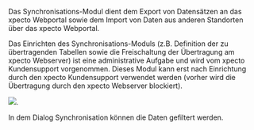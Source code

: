 Das Synchronisations-Modul dient dem Export von Datensätzen an das xpecto Webportal sowie dem Import von Daten aus anderen Standorten über das xpecto Webportal.

Das Einrichten des Synchronisations-Moduls (z.B. Definition der zu übertragenden Tabellen sowie die Freischaltung der Übertragung am xpecto Webserver) ist eine administrative Aufgabe und wird vom xpecto Kundensupport vorgenommen. Dieses Modul kann erst nach Einrichtung durch den xpecto Kundensupport verwendet werden (vorher wird die Übertragung durch den xpecto Webserver blockiert).

![](http://xpecto.github.io/docs/img/img_1421748051531.png).

In dem Dialog Synchronisation können die Daten gefiltert werden. 